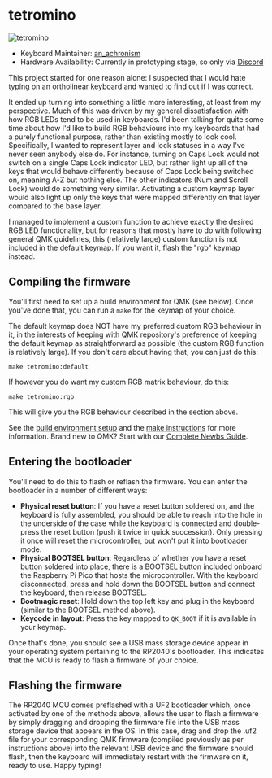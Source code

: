 # tetromino

![tetromino](https://i.postimg.cc/RSfJkbTP/IMG-2428.jpg)
* Keyboard Maintainer: [an_achronism](https://github.com/an-achronism)
* Hardware Availability: Currently in prototyping stage, so only via [Discord](https://discord.gg/8hpygm4PgW)

This project started for one reason alone: I suspected that I would hate typing on an ortholinear keyboard and wanted to find out if I was correct.

It ended up turning into something a little more interesting, at least from my perspective. Much of this was driven by my general dissatisfaction with how RGB LEDs tend to be used in keyboards. I'd been talking for quite some time about how I'd like to build RGB behaviours into my keyboards that had a purely functional purpose, rather than existing mostly to look cool. Specifically, I wanted to represent layer and lock statuses in a way I've never seen anybody else do. For instance, turning on Caps Lock would not switch on a single Caps Lock indicator LED, but rather light up all of the keys that would behave differently because of Caps Lock being switched on, meaning A-Z but nothing else. The other indicators (Num and Scroll Lock) would do something very similar. Activating a custom keymap layer would also light up only the keys that were mapped differently on that layer compared to the base layer.

I managed to implement a custom function to achieve exactly the desired RGB LED functionality, but for reasons that mostly have to do with following general QMK guidelines, this (relatively large) custom function is not included in the default keymap. If you want it, flash the "rgb" keymap instead.

## Compiling the firmware

You'll first need to set up a build environment for QMK (see below). Once you've done that, you can run a `make` for the keymap of your choice.

The default keymap does NOT have my preferred custom RGB behaviour in it, in the interests of keeping with QMK repository's preference of keeping the default keymap as straightforward as possible (the custom RGB function is relatively large). If you don't care about having that, you can just do this:

    make tetromino:default

If however you do want my custom RGB matrix behaviour, do this:

    make tetromino:rgb

This will give you the RGB behaviour described in the section above.

See the [build environment setup](https://docs.qmk.fm/#/getting_started_build_tools) and the [make instructions](https://docs.qmk.fm/#/getting_started_make_guide) for more information. Brand new to QMK? Start with our [Complete Newbs Guide](https://docs.qmk.fm/#/newbs).

## Entering the bootloader

You'll need to do this to flash or reflash the firmware. You can enter the bootloader in a number of different ways:

* **Physical reset button**: If you have a reset button soldered on, and the keyboard is fully assembled, you should be able to reach into the hole in the underside of the case while the keyboard is connected and double-press the reset button (push it twice in quick succession). Only pressing it once will reset the microcontroller, but won't put it into bootloader mode.
* **Physical BOOTSEL button**: Regardless of whether you have a reset button soldered into place, there is a BOOTSEL button included onboard the Raspberry Pi Pico that hosts the microcontroller. With the keyboard disconnected, press and hold down the BOOTSEL button and connect the keyboard, then release BOOTSEL.
* **Bootmagic reset**: Hold down the top left key and plug in the keyboard (similar to the BOOTSEL method above).
* **Keycode in layout**: Press the key mapped to `QK_BOOT` if it is available in your keymap.

Once that's done, you should see a USB mass storage device appear in your operating system pertaining to the RP2040's bootloader. This indicates that the MCU is ready to flash a firmware of your choice.

## Flashing the firmware

The RP2040 MCU comes preflashed with a UF2 bootloader which, once activated by one of the methods above, allows the user to flash a firmware by simply dragging and dropping the firmware file into the USB mass storage device that appears in the OS. In this case, drag and drop the .uf2 file for your corresponding QMK firmware (compiled previously as per instructions above) into the relevant USB device and the firmware should flash, then the keyboard will immediately restart with the firmware on it, ready to use. Happy typing!

